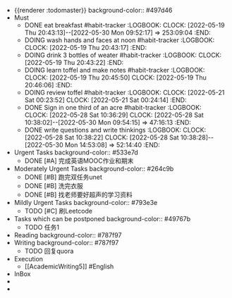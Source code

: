 - {{renderer :todomaster}}
  background-color:: #497d46
- Must
	- DONE eat breakfast #habit-tracker
	  :LOGBOOK:
	  CLOCK: [2022-05-19 Thu 20:43:13]--[2022-05-30 Mon 09:52:17] =>  253:09:04
	  :END:
	- DOING wash hands and faces at noon #habit-tracker
	  :LOGBOOK:
	  CLOCK: [2022-05-19 Thu 20:43:17]
	  :END:
	- DOING drink 3 bottles of weater #habit-tracker
	  :LOGBOOK:
	  CLOCK: [2022-05-19 Thu 20:43:22]
	  :END:
	- DOING learn toffel and make notes #habit-tracker
	  :LOGBOOK:
	  CLOCK: [2022-05-19 Thu 20:45:50]
	  CLOCK: [2022-05-19 Thu 20:46:06]
	  :END:
	- DOING review toffel #habit-tracker
	  :LOGBOOK:
	  CLOCK: [2022-05-21 Sat 00:23:52]
	  CLOCK: [2022-05-21 Sat 00:24:14]
	  :END:
	- DONE  Sign in one third of an acre #habit-tracker
	  :LOGBOOK:
	  CLOCK: [2022-05-28 Sat 10:36:29]
	  CLOCK: [2022-05-28 Sat 10:38:02]--[2022-05-30 Mon 09:54:15] =>  47:16:13
	  :END:
	- DONE write questions and write thinkings
	  :LOGBOOK:
	  CLOCK: [2022-05-28 Sat 10:38:22]
	  CLOCK: [2022-05-28 Sat 10:38:28]--[2022-05-30 Mon 14:53:08] =>  52:14:40
	  :END:
- Urgent Tasks
  background-color:: #533e7d
	- DONE [#A] 完成英语MOOC作业和期末
- Moderately Urgent Tasks
  background-color:: #264c9b
	- DONE [#B] 跑完双任务unet
	- DONE [#B] 洗完衣服
	- DONE [#B] 找老师要好超声的学习资料
- Mildly Urgent Tasks
  background-color:: #793e3e
	- TODO [#C] 刷Leetcode
- Tasks which can be postponed
  background-color:: #49767b
	- TODO 任务1
- Reading
  background-color:: #787f97
- Writing
  background-color:: #787f97
	- TODO 回复quora
- Execution
	- [[AcademicWriting5]] #English
- InBox
-
-
